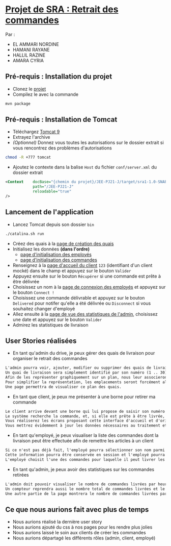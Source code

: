 # [Projet de SRA : Retrait des commandes](https://gdufrene.github.io/mooc_jee_spring/GH1hlSRQMBsS_2022.html#retrait)

Par :

* EL AMMARI NORDINE
* HAMANI    RAYANE
* HALLIL    RAZINE
* AMARA     CYRIA

## __Pré-requis : Installation du projet__

* Clonez le [projet](https://github.com/elammarin/JEE-PJ21-J)
* Compilez le avec la commande

```bash
mvn package
```

## __Pré-requis : Installation de Tomcat__

* Téléchargez [Tomcat 9](https://tomcat.apache.org/download-90.cgi)
* Extrayez l'archive
* _(Optionnel)_ Donnez vous toutes les autorisations sur le dossier extrait si vous rencontrez des problèmes d'autorisations

```bash
chmod -R +777 tomcat
```

* Ajoutez le contexte dans la balise `Host` du fichier `conf/server.xml` du dossier extrait

```xml
<Context    docBase="{chemin du projet}/JEE-PJ21-J/target/sra1-1.0-SNAPSHOT"
            path="/JEE-PJ21-J"
            reloadable="true"
/>
```

## __Lancement de l'application__

* Lancez Tomcat depuis son dossier `bin`

```bash
./catalina.sh run
```

* Créez des quais à la [page de création des quais](http://localhost:8080/JEE-PJ21-J/docks/admin/list.html)
* Initialisez les données __(dans l'ordre)__
  * [page d'initialisation des employés](http://localhost:8080/JEE-PJ21-J/employee/init.html)
  * [page d'initialisation des commandes](http://localhost:8080/JEE-PJ21-J/order/init.html)
* Renseignez à la [page d'accueil du client](http://localhost:8080/JEE-PJ21-J/order/welcome.html) `123` (identifiant d'un client mocké) dans le champ et appuyez sur le bouton `Valider`
* Appuyez ensuite sur le bouton `Récupérer` si une commande est prête à être délivrée
* Choisissez un nom à la [page de connexion des employés](http://localhost:8080/JEE-PJ21-J/employee/connect.html) et appuyez sur le bouton `Connect !`
* Choisissez une commande délivrable et appuyez sur le bouton `Delivered` pour notifer qu'elle a été délivrée ou `Disconnect` si vous souhaitez changer d'employé
* Allez ensuite à la [page de vue des statistiques de l'admin](http://localhost:8080/JEE-PJ21-J/order/welcomeAdmin.html), choisissez une date et appuyez sur le bouton `Valider`
* Admirez les statistiques de livraison
  
## __User Stories réalisées__

* En tant qu'admin du drive, je peux gérer des quais de livraison pour organiser le retrait des commandes

```txt
L'admin pourra voir, ajouter, modifier ou supprimer des quais de livraison.
Un quai de livraison sera simplement identifié par son numéro (1 .. 30).
Afin de les représenter graphiquement sur un plan, nous leur associerons également une coordonnée (x, y) et une taille (longueur, largeur).
Pour simplifier la représentation, les emplacements seront forcément alignés avec les axes x et y (pas de rotation).
Une page permettra de visualiser ce plan des quais.
```

* En tant que client, je peux me présenter à une borne pour retirer ma commande

```txt
Le client arrive devant une borne qui lui propose de saisir son numéro de client.
Le système recherche la commande, et, si elle est prête à être livrée, assigne un numéro de quai disponible au client.
Vous réaliserez les écrans proposant cette interface d'accueil et d'orientation des clients.
Vous mettrez évidemment à jour les données nécessaires au traitement et à la livraison de la commande et des quais.
```

* En tant qu'employé, je peux visualiser la liste des commandes dont la livraison peut être effectuée afin de remettre les articles à un client

```txt
Si ce n'est pas déjà fait, l'employé pourra sélectionner son nom parmi une liste déroulante (issue d'une table des employés).
Cette information pourra être conservée en session et l'employé pourra se "déconnecter" quand il le souhaite.
L'employé choisit l'une des commandes pour laquelle il peut livrer les produits à un client en attente.
```

* En tant qu'admin, je peux avoir des statistiques sur les commandes retirées

```txt
L'admin doit pouvoir visualiser le nombre de commandes livrées par heure, pour une journée choisie.
Un compteur reprendra aussi le nombre total de commandes livrées et le chiffre d'affaire de la journée (toutes les commande livrées).
Une autre partie de la page montrera le nombre de commandes livrées par employé et par heure (par tranche d'une heure).
```

## __Ce que nous aurions fait avec plus de temps__

* Nous aurions réalisé la dernière user story
* Nous aurions ajouté du css à nos pages pour les rendre plus jolies
* Nous aurions laissé le soin aux clients de créer les commandes
* Nous aurions départagé les différents rôles (admin, client, employé)
